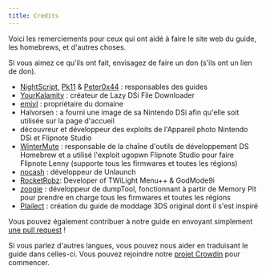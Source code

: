 ```yaml
---
title: Credits
---
```


Voici les remerciements pour ceux qui ont aidé à faire le site web du guide, les homebrews, et d'autres choses.

Si vous aimez ce qu'ils ont fait, envisagez de faire un don (s'ils ont un lien de don).

- [NightScript](https://nightyoshi370.github.io/), [Pk11](https://pk11.us/) & [Peter0x44](https://github.com/Peter0x44) : responsables des guides
- [YourKalamity](https://github.com/YourKalamity/) : créateur de Lazy DSi File Downloader
- [emiyl](https://emiyl.com/paypal) : propriétaire du domaine
- Halvorsen : a fourni une image de sa Nintendo DSi afin qu'elle soit utilisée sur la page d'accueil
- découvreur et développeur des exploits de l'Appareil photo Nintendo DSi et Flipnote Studio
- [WinterMute](https://devkitpro.org/support-devkitpro) : responsable de la chaîne d'outils de développement DS Homebrew et a utilisé l'exploit ugopwn Flipnote Studio pour faire Flipnote Lenny (supporte tous les firmwares et toutes les régions)
- [nocash](http://problemkaputt.de/donate.htm) : développeur de Unlaunch
- [RocketRobz](https://github.com/RocketRobz): Developer of TWiLight Menu++ & GodMode9i
- [zoogie](https://github.com/zoogie) : développeur de dumpTool, fonctionnant à partir de Memory Pit pour prendre en charge tous les firmwares et toutes les régions
- [Plailect](https://github.com/Plailect) : création du guide de moddage 3DS original dont il s'est inspiré

Vous pouvez également contribuer à notre guide en envoyant simplement [une pull request](https://github.com/cfw-guide/dsi.cfw.guide/) !

Si vous parlez d'autres langues, vous pouvez nous aider en traduisant le guide dans celles-ci. Vous pouvez rejoindre notre [projet Crowdin](https://crowdin.com/project/dsi-guide) pour commencer.
